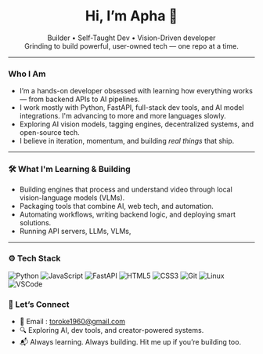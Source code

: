<h1 align="center">Hi, I’m Apha 👋</h1>

<p align="center">
  Builder • Self-Taught Dev •  Vision-Driven developer<br>
  Grinding to build powerful, user-owned tech — one repo at a time.
</p>

---

### Who I Am

- I’m a hands-on developer obsessed with learning how everything works — from backend APIs to AI pipelines.
-  I work mostly with Python, FastAPI, full-stack dev tools, and AI model integrations. I'm advancing to more and more languages slowly.
- Exploring AI vision models, tagging engines, decentralized systems, and open-source tech.
- I believe in iteration, momentum, and building *real things* that ship.

---

### 🛠️ What I'm Learning & Building

-  Building engines that process and understand video through local vision-language models (VLMs).
-  Packaging tools that combine AI, web tech, and automation.
-  Automating workflows, writing backend logic, and deploying smart solutions.
-  Running API servers, LLMs, VLMs, 

---

### ⚙️ Tech Stack

![Python](https://img.shields.io/badge/-Python-333?style=for-the-badge&logo=python)
![JavaScript](https://img.shields.io/badge/-JavaScript-333?style=for-the-badge&logo=javascript)
![FastAPI](https://img.shields.io/badge/-FastAPI-333?style=for-the-badge&logo=fastapi)
![HTML5](https://img.shields.io/badge/-HTML5-333?style=for-the-badge&logo=html5)
![CSS3](https://img.shields.io/badge/-CSS3-333?style=for-the-badge&logo=css3)
![Git](https://img.shields.io/badge/-Git-333?style=for-the-badge&logo=git)
![Linux](https://img.shields.io/badge/-Linux-333?style=for-the-badge&logo=linux)
![VSCode](https://img.shields.io/badge/-VSCode-333?style=for-the-badge&logo=visualstudiocode)

### 🔗 Let’s Connect

- 🧵 Email : toroke1960@gmail.com
- 🔍 Exploring AI, dev tools, and creator-powered systems.
- 📬 Always learning. Always building. Hit me up if you’re building too.

<!---
Apha205/Apha205 is a ✨ special ✨ repository because its `README.md` (this file) appears on your GitHub profile.
You can click the Preview link to take a look at your changes.
--->
